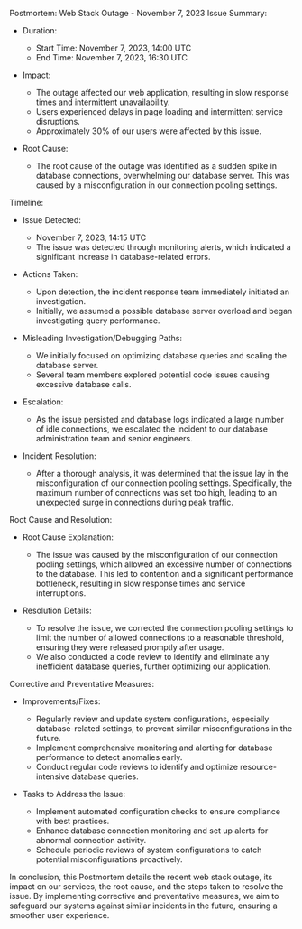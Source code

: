 Postmortem: Web Stack Outage - November 7, 2023
Issue Summary:

- Duration: 
  - Start Time: November 7, 2023, 14:00 UTC
  - End Time: November 7, 2023, 16:30 UTC

- Impact:
  - The outage affected our web application, resulting in slow response times and intermittent unavailability.
  - Users experienced delays in page loading and intermittent service disruptions.
  - Approximately 30% of our users were affected by this issue.

- Root Cause:
  - The root cause of the outage was identified as a sudden spike in database connections, overwhelming our database server. This was caused by a misconfiguration in our connection pooling settings.

Timeline:

- Issue Detected:
  - November 7, 2023, 14:15 UTC
  - The issue was detected through monitoring alerts, which indicated a significant increase in database-related errors.

- Actions Taken:
  - Upon detection, the incident response team immediately initiated an investigation.
  - Initially, we assumed a possible database server overload and began investigating query performance.

- Misleading Investigation/Debugging Paths:
  - We initially focused on optimizing database queries and scaling the database server.
  - Several team members explored potential code issues causing excessive database calls.

- Escalation:
  - As the issue persisted and database logs indicated a large number of idle connections, we escalated the incident to our database administration team and senior engineers.

- Incident Resolution:
  - After a thorough analysis, it was determined that the issue lay in the misconfiguration of our connection pooling settings. Specifically, the maximum number of connections was set too high, leading to an unexpected surge in connections during peak traffic.

Root Cause and Resolution:

- Root Cause Explanation:
  - The issue was caused by the misconfiguration of our connection pooling settings, which allowed an excessive number of connections to the database. This led to contention and a significant performance bottleneck, resulting in slow response times and service interruptions.

- Resolution Details:
  - To resolve the issue, we corrected the connection pooling settings to limit the number of allowed connections to a reasonable threshold, ensuring they were released promptly after usage.
  - We also conducted a code review to identify and eliminate any inefficient database queries, further optimizing our application.

Corrective and Preventative Measures:

- Improvements/Fixes:
  - Regularly review and update system configurations, especially database-related settings, to prevent similar misconfigurations in the future.
  - Implement comprehensive monitoring and alerting for database performance to detect anomalies early.
  - Conduct regular code reviews to identify and optimize resource-intensive database queries.

- Tasks to Address the Issue:
  - Implement automated configuration checks to ensure compliance with best practices.
  - Enhance database connection monitoring and set up alerts for abnormal connection activity.
  - Schedule periodic reviews of system configurations to catch potential misconfigurations proactively.

In conclusion, this Postmortem details the recent web stack outage, its impact on our services, the root cause, and the steps taken to resolve the issue. By implementing corrective and preventative measures, we aim to safeguard our systems against similar incidents in the future, ensuring a smoother user experience.


